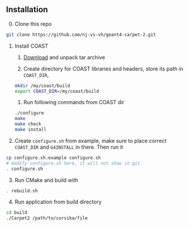 ## Installation

0. Clone this repo

```bash
git clone https://github.com/nj-vs-vh/geant4-carpet-2.git
```

1. Install COAST
   1. [Download](https://web.ikp.kit.edu/rulrich/coast-files/coast-v4r5.tar.gz) and unpack tar archive
  
   2. Create directory for COAST libraries and headers, store its path in `COAST_DIR`, 

   ```bash
   mkdir /my/coast/build
   export COAST_DIR=/my/coast/build
   ```

   1. Run following commands from COAST dir
   ```bash
   ./configure
   make
   make check
   make install
   ```

2. Create `configure.sh` from example, make sure to place correct `COAST_DIR` and `G4INSTALL` in there. Then run it

```bash
cp configure.sh.example configure.sh
# modify configure.sh here, it will not show in git
. configure.sh
```

3. Run CMake and build with

```bash
. rebuild.sh
```

4. Run application from build directory

```bash
cd build
./Carpet2 /path/to/corsika/file
```
